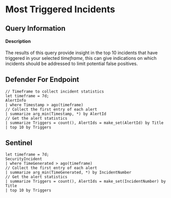 # Most Triggered Incidents

## Query Information

#### Description
The results of this query provide insight in the top 10 incidents that have triggered in your selected *timeframe*, this can give indications on which incidents should be addressed to limit potential false positives.

## Defender For Endpoint
```
// Timeframe to collect incident statistics
let timeframe = 7d;
AlertInfo
| where Timestamp > ago(timeframe)
// Collect the first entry of each alert
| summarize arg_min(Timestamp, *) by AlertId
// Get the alert statistics
| summarize Triggers = count(), AlertIds = make_set(AlertId) by Title
| top 10 by Triggers

```
## Sentinel
```
let timeframe = 7d;
SecurityIncident
| where TimeGenerated > ago(timeframe)
// Collect the first entry of each alert
| summarize arg_min(TimeGenerated, *) by IncidentNumber
// Get the alert statistics
| summarize Triggers = count(), AlertIds = make_set(IncidentNumber) by Title
| top 10 by Triggers
```